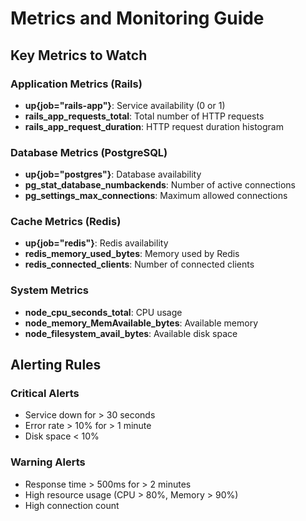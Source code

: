 # Metrics and Monitoring Guide

## Key Metrics to Watch

### Application Metrics (Rails)
- **up{job="rails-app"}**: Service availability (0 or 1)
- **rails_app_requests_total**: Total number of HTTP requests
- **rails_app_request_duration**: HTTP request duration histogram

### Database Metrics (PostgreSQL)
- **up{job="postgres"}**: Database availability
- **pg_stat_database_numbackends**: Number of active connections
- **pg_settings_max_connections**: Maximum allowed connections

### Cache Metrics (Redis)
- **up{job="redis"}**: Redis availability
- **redis_memory_used_bytes**: Memory used by Redis
- **redis_connected_clients**: Number of connected clients

### System Metrics
- **node_cpu_seconds_total**: CPU usage
- **node_memory_MemAvailable_bytes**: Available memory
- **node_filesystem_avail_bytes**: Available disk space

## Alerting Rules

### Critical Alerts
- Service down for > 30 seconds
- Error rate > 10% for > 1 minute
- Disk space < 10%

### Warning Alerts
- Response time > 500ms for > 2 minutes
- High resource usage (CPU > 80%, Memory > 90%)
- High connection count
